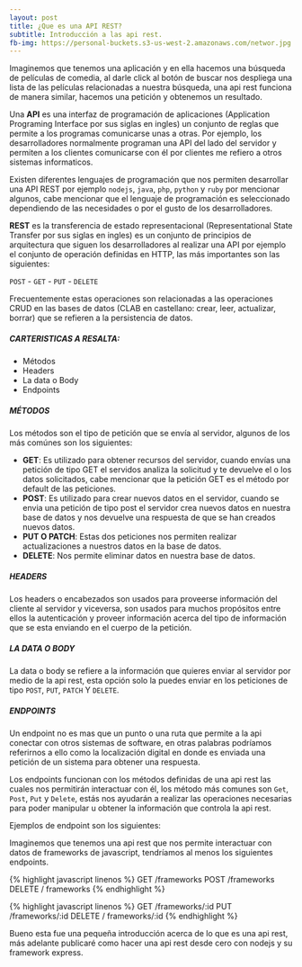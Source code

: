 ```yaml
---
layout: post
title: ¿Que es una API REST?
subtitle: Introducción a las api rest.
fb-img: https://personal-buckets.s3-us-west-2.amazonaws.com/networ.jpg
---
```


Imaginemos que tenemos una aplicación y en ella hacemos una búsqueda de películas de comedia, al darle click al botón de buscar nos despliega una lista de las películas relacionadas a nuestra búsqueda, una api rest funciona de manera similar, hacemos una petición y obtenemos un resultado.

Una **API** es una interfaz de programación de aplicaciones (Application Programing Interface por sus siglas en ingles) un conjunto de reglas que permite a los programas comunicarse unas a otras. Por ejemplo, los desarrolladores normalmente programan una API del lado del servidor y permiten a los clientes comunicarse con él por clientes me refiero a otros sistemas informaticos.

Existen diferentes lenguajes de programación que nos permiten desarrollar una API REST por ejemplo `nodejs`, `java`, `php`, `python` y `ruby` por mencionar algunos, cabe mencionar que el lenguaje de programación es seleccionado dependiendo de las necesidades o por el gusto de los desarrolladores.

**REST** es la transferencia de estado representacional (Representational State Transfer por sus siglas en ingles) es un conjunto de principios de arquitectura que siguen los desarrolladores al realizar una API por ejemplo el conjunto de operación definidas en HTTP, las más importantes son las siguientes: 

`POST` - `GET` - `PUT` - `DELETE`

Frecuentemente estas operaciones son relacionadas a las operaciones CRUD en las bases de datos (CLAB en castellano: crear, leer, actualizar, borrar) que se refieren a la persistencia de datos.

##### CARTERISTICAS A RESALTA:

- Métodos
- Headers
- La data o Body
- Endpoints

##### MÉTODOS

Los métodos son el tipo de petición que se envía al servidor, algunos de los más comúnes son los siguientes: 

- **GET**: Es utilizado para obtener recursos del servidor, cuando envías una petición de tipo GET el servidos analiza la solicitud y te devuelve el o los datos solicitados, cabe mencionar que la petición GET es el método por default de las peticiones.
- **POST**: Es utilizado para crear nuevos datos en el servidor, cuando se envia una petición de tipo post el servidor crea nuevos datos en nuestra base de datos y nos devuelve una respuesta de que se han creados nuevos datos.
- **PUT O PATCH**: Estas dos peticiones nos permiten realizar actualizaciones a nuestros datos en la base de datos.
- **DELETE**: Nos permite eliminar datos en nuestra base de datos.

##### HEADERS

Los headers o encabezados son usados para proveerse información del cliente al servidor y viceversa, son usados para muchos propósitos entre ellos la autenticación y proveer información acerca del tipo de información que se esta enviando en el cuerpo de la petición.

##### LA DATA O BODY

La data o body se refiere a la información que quieres enviar al servidor por medio de la api rest, esta opción solo la puedes enviar en los peticiones de tipo `POST`, `PUT`, `PATCH` Y `DELETE`.

##### ENDPOINTS

Un endpoint no es mas que un punto o una ruta que permite a la api conectar con otros sistemas de software, en otras palabras podríamos referirnos a ello como la localización digital en donde es enviada una petición de un sistema para obtener una respuesta.

Los endpoints funcionan con los métodos definidas de una api rest las cuales nos permitirán interactuar con él, los método más comunes son `Get`, `Post`, `Put` y `Delete`, estás nos ayudarán a realizar las operaciones necesarias para poder manipular u obtener la información que controla la api rest.

Ejemplos de endpoint son los siguientes:

Imaginemos que tenemos una api rest que nos permite interactuar con datos de frameworks de javascript, tendríamos al menos los siguientes endpoints.

{% highlight javascript linenos %}
GET /frameworks
POST /frameworks
DELETE / frameworks
{% endhighlight %}

{% highlight javascript linenos %}
GET /frameworks/:id
PUT /frameworks/:id
DELETE / frameworks/:id
{% endhighlight %}

Bueno esta fue una pequeña introducción acerca de lo que es una api rest, más adelante publicaré como hacer una api rest desde cero con nodejs y su framework express.